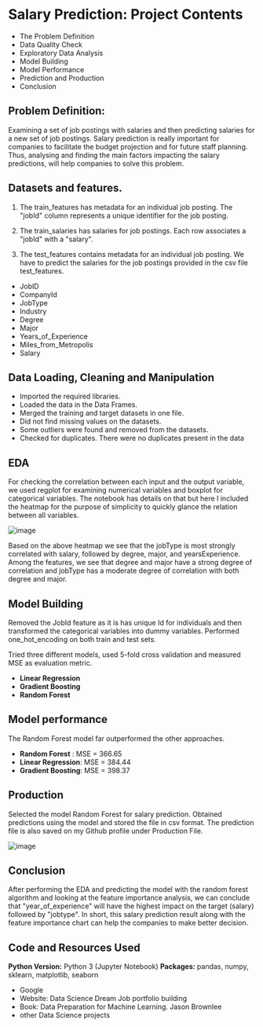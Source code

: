 # Salary Prediction: Project Contents 
  
* The Problem Definition
* Data Quality Check
* Exploratory Data Analysis
* Model Building 
* Model Performance 
* Prediction and Production
* Conclusion


## Problem Definition:

Examining a set of job postings with salaries and then predicting salaries for a new set of job postings. Salary prediction is really important for companies to facilitate the budget projection and for future staff planning. Thus, analysing and finding the main factors impacting the salary predictions, will help companies to solve this problem.   


## Datasets and features. 

1. The train_features has metadata for an individual job posting. The "jobId" column represents a unique identifier for the job posting.

2. The train_salaries has salaries for job postings. Each row associates a "jobId" with a "salary".

3. The test_features contains metadata for an individual job posting. We have to predict the salaries for the job postings provided in the csv file test_features.

*	JobID
*	CompanyId
*	JobType 
*	Industry
*	Degree
*	Major
*	Years_of_Experience
*	Miles_from_Metropolis
*	Salary

 ## Data Loading, Cleaning and Manipulation
 
* Imported the required libraries. 
*	Loaded the data in the Data Frames. 
*	Merged the training and target datasets in one file.
*	Did not find missing values on the datasets.
*	Some outliers were found and removed from the datasets. 
*	Checked for duplicates. There were no duplicates present in the data 


## EDA

For checking the correlation between each input and the output variable, we used regplot for examining numerical variables and boxplot for categorical variables. The notebook has details on that but here I included the heatmap for the purpose of simplicity to quickly glance the relation between all variables. 


![image](https://user-images.githubusercontent.com/75549127/110561082-4f95c600-8104-11eb-8b19-4c3de86b7161.png)

Based on the above heatmap we see that the jobType is most strongly correlated with salary, followed by degree, major, and yearsExperience. Among the features, we see that degree and major have a strong degree of correlation and jobType has a moderate degree of correlation with both degree and major.

## Model Building 

Removed the JobId feature as it is has unique Id for individuals and then transformed the categorical variables into dummy variables. Performed one_hot_encoding on both train and test sets.    

Tried three different models, used 5-fold cross validation and measured MSE as evaluation metric.

*	**Linear Regression**
*	**Gradient Boosting**
*	**Random Forest**

## Model performance
The Random Forest model far outperformed the other approaches. 
*	**Random Forest** : MSE = 366.65
*	**Linear Regression**: MSE = 384.44
*	**Gradient Boosting**: MSE = 398.37

## Production 
  Selected the model Random Forest for salary prediction. Obtained predictions using the model and stored the file in csv format. The prediction file is also saved on my Github profile under Production File. 
    

![image](https://user-images.githubusercontent.com/75549127/110562356-908eda00-8106-11eb-95a9-7252d9322715.png)



## Conclusion
  
  After performing the EDA and predicting the model with the random forest algorithm and looking at the feature importance analysis, we can conclude that "year_of_experience" will have the highest impact on the target (salary) followed by "jobtype". In short, this salary prediction result along with the feature importance chart can help the companies to make better decision.     

 ## Code and Resources Used 
**Python Version:** Python 3 (Jupyter Notebook)
**Packages:** pandas, numpy, sklearn, matplotlib, seaborn
* Google
* Website: Data Science Dream Job portfolio building 
* Book: Data Preparation for Machine Learning. Jason Brownlee
* other Data Science projects
